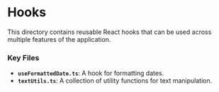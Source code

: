 # Hooks

This directory contains reusable React hooks that can be used across multiple features of the application.

### Key Files

- **`useFormattedDate.ts`**: A hook for formatting dates.
- **`textUtils.ts`**: A collection of utility functions for text manipulation.
